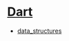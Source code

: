 # [Dart](https://github.com/pradyotprksh/development_learning/tree/main/dart)
  - [data_structures](https://github.com/pradyotprksh/development_learning/tree/main/dart/data_structures)
